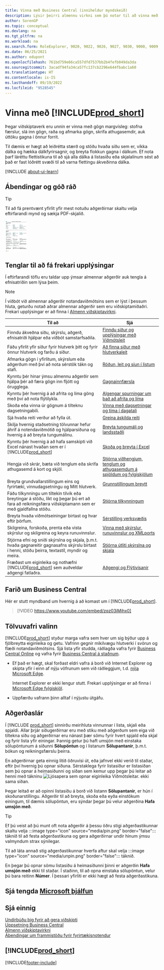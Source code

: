 ```yaml
---
title: Vinna með Business Central (inniheldur myndskeið)
description: Lýsir þeirri almennu virkni sem þú notar til að vinna með gögn í Business Central, eins og t.d. að færa inn gildi, raða gögnum og breyta yfirliti.
author: SorenGP
ms.topic: conceptual
ms.devlang: na
ms.tgt_pltfrm: na
ms.workload: na
ms.search.form: RoleExplorer, 9020, 9022, 9026, 9027, 9030, 9000, 9009, 9004, 9005, 9024, 9006, 9007, 9010, 9016, 9017
ms.date: 06/25/2021
ms.author: edupont
ms.openlocfilehash: 761bd759e66ca557dfd7537bb2b4fefb049da3da
ms.sourcegitcommit: 3acadf94fa34ca57fc137cb2296e644fbabc1a60
ms.translationtype: HT
ms.contentlocale: is-IS
ms.lasthandoff: 09/19/2022
ms.locfileid: "9528545"
---
```

# <a name="work-with-prod_short"></a>Vinna með [!INCLUDE[prod_short](includes/prod_short.md)]

Þegar viðskiptaverk eru unnin er vinna með gögn margvísleg: stofna færslur, slá inn gögn, raða og afmarka gögn, skrifa athugasemdir, auk úttöku gagna í önnur forrit.

Til dæmis er hægt að leiðrétta stærð og stöðu hvaða síðu sem er, víkka dálka og hækka dálkfyrirsagnir, og breyta flokkun gagna í dálkum. Ef nota þarf láréttu flettistikuna til að sjá alla dálka á listasíðu eða skjalalínum sést að það er fast lóðrétt svæði til að varna flettingu ákveðinna dálka.

[!INCLUDE [about-ui-learn](includes/about-ui-learn.md)]

## <a name="tips-and-tricks"></a><a name="cheatsheet"></a>Ábendingar og góð ráð

> [!TIP]
> Til að fá prentvænt yfirlit yfir mest notuðu aðgerðirnar skaltu velja eftirfarandi mynd og sækja PDF-skjalið.
>
> [ ![Tákn fyrir PDF-skrána.](media/cheat_sheet_inline.png) ](media/cheat_sheet.pdf "Tákn sem opnar PDF")

## <a name="links-to-learn-more"></a>Tenglar til að fá frekari upplýsingar

Í eftirfarandi töflu eru taldar upp ýmsar almennar aðgerðir auk tengla á efnisatriðin sem lýsa þeim.

> [!NOTE]
> Í viðbót við almennar aðgerðir notandaviðmótsins sem er lýst í þessum hluta, geturðu notað aðrar almennar aðgerðir sem eru viðskiptamiðaðri. Frekari upplýsingar er að finna í [Almenn viðskiptavirkni](ui-across-business-areas.md).

| Til að  | Sjá |
| --- | --- |
|Finndu ákveðna síðu, skýrslu, aðgerð, efnisatriði hjálpar eða viðbót samstarfsaðila. |[Finndu síður og upplýsingar með Viðmótsleit](ui-search.md) |
|Fáðu yfirlit yfir síður fyrir hlutverk þitt og fyrir önnur hlutverk og farðu á síður.|[Að finna síður með hlutverkaleit](ui-role-explorer.md)|
| Afmarka gögn í yfirlitum, skýrslum eða aðgerðum með því að nota sérstök tákn og stafi. |[Röðun, leit og síun í listum](ui-enter-criteria-filters.md) |
|Kynntu þér hinar ýmsu almennu aðgerðir sem hjálpa þér að færa gögn inn fljótt og örugglega.|[Gagnainnfærsla](ui-enter-data.md)|
|Kynntu þér hvernig á að afrita og líma göng með því að nota flýtilykla.|[Algengar spurningar um það að afrita og líma](faq-copy-paste.yml)|
| Skoða eða vinna úr gögnum á tilteknu dagsetningabili. |[Vinna með dagsetningar og tíma í dagatali](ui-enter-date-ranges.md) |
| Sjá hvaða reiti verður að fylla út. |[Greina áskilda reiti](ui-mandatory-fields.md) |
|Skilja hvernig staðsetning tölvunnar hefur áhrif á notendaviðmótið og hjálparsíðuna og hvernig á að breyta tungumálinu.|[Breyta tungumáli og landsstaðli](about-locale-language.md)|
|Kynntu þér hvernig á að hafa samskipti við Excel nánast hvaðan sem er í [!INCLUDE[prod_short](includes/prod_short.md)]|[Skoða og breyta í Excel](across-work-with-excel.md)|
|Hengja við skrár, bæta við tenglum eða skrifa athugasemd á kort og skjöl.|[Stjórna viðhengjum, tenglum og athugasemdum á spjöldum og fylgiskjölum](ui-how-add-link-to-record.md)|
| Breyta grundvallarstillingum eins og fyrirtæki, vinnudagsetningu og Mitt hlutverk. |[Grunnstillingum breytt](ui-change-basic-settings.md) |
|Fáðu tilkynningu um tiltekin tilvik eða breytingar á stöðu, líkt og þegar þú ert að fara að reikningsfæra viðskiptamann sem er með gjaldfallna stöðu.|[Stjórna tilkynningum](ui-smart-notifications.md)|
| Breyta hvaða viðmótseiningar birtast og hvar eftir þörfum.|[Sérstilling verksvæðis](ui-personalization-user.md) |
|Skilgreina, forskoða, prenta eða vista skýrslur og skilgreina og keyra runuvinnslur.|[Vinna með skýrslur, runuvinnslur og XMLports](ui-work-report.md)|
| Stjórna efni og sniði skýrslna og skjala, þ.m.t. hvaða gagnareitir gagnasafns skýrslu birtast í henni, stöðu þeirra, textastíl, myndir og meira.|[Stjórna útliti skýrslna og skjala](ui-manage-report-layouts.md) |
|Fræðast um eiginleika og nothæfni [!INCLUDE[prod_short](includes/prod_short.md)] sem auðveldar aðgengi fatlaðra.|[Aðgengi og Flýtivísanir](ui-accessibility.md)|

## <a name="getting-around-in-business-central"></a>Farið um Business Central
Hér er stutt myndband um hvernig á að komast um í [!INCLUDE[prod_short](includes/prod_short.md)].

> [!VIDEO https://www.youtube.com/embed/zqz03iMihx0]

## <a name="choosing-a-desktop-browser"></a>Tölvuvafri valinn

[!INCLUDE[prod_short](includes/prod_short.md)] styður marga vafra sem hver um sig býður upp á fjölbreytta eiginleika og getu. Vafrinn gegnir mikilvægu hlutverki í svörun og flæði notandaviðmótsins. Sjá lista yfir studda, ráðlagða vafra fyrir [Business Central Online](./product-requirements.md) og vafra fyrir [Business Central á staðnum](/dynamics365/business-central/dev-itpro/deployment/system-requirement-business-central-v15).

- Ef það er hægt, skal forðast eldri vafra á borð við Internet Explorer og skipta yfir í einn af nýju vöfrunum sem við ráðleggjum, t.d. [nýja Microsoft Edge](https://www.microsoft.com/edge/).  

    Internet Explorer er ekki lengur stutt. Frekari upplýsingar er að finna í [Microsoft Edge fylgiskjöl](https://support.microsoft.com/hub/4337664/microsoft-edge-help).
- Uppfærðu vafrann þinn alltaf í nýjustu útgáfu.

## <a name="action-bars"></a>Aðgerðaslár

Í [!INCLUDE [prod_short](includes/prod_short.md)] sinnirðu meirihluta vinnunnar í lista, skjali eða spjaldi. Allar þrjár síðugerðirnar eru með stiku með aðgerðum sem eiga við tiltekna síðu og aðgerðirnar eru nánast þær sömu fyrir hvert spjald eða skjal og fyrir lista yfir einingar. Þannig getur þú haft umsjón með einstaka sölupöntunum á síðunni **Sölupöntun** og í listanum **Sölupantanir**, þ.m.t. bókun og reikningsfærslu þeirra.  

En aðgerðirnar geta einnig litið öðruvísi út, eða jafnvel ekki verið til staðar, eftir því hvernig þú opnar síðuna. Sérstaklega fyrir listasíður er listasíðan sem þú opnar á heimasíðunni og síðan sem kemur upp þegar þú leitar að henni með tákninu ![Ljósapera sem opnar eiginleika Viðmótsleitar.](media/ui-search/search_small.png "Segðu mér hvað þú vilt gera") ekki sama síðan.  

Þegar leitað er að opinni listasíðu á borð við listann **Sölupantanir**, er hún í skoðunarstillingu. Aðgerðir til að breyta, skoða eða eyða einstökum einingum, til dæmis sölupöntun, eru sýndar þegar þú velur aðgerðina **Hafa umsjón með**.  

> [!TIP]
> Ef þú veist að þú munt oft nota aðgerðir á þessu öðru stigi aðgerðastikunnar skaltu velja :::image type="icon" source="media/pin.png" border="false"::: táknið til að festa aðgerðastikuna og gera aðgerðirnar undir hinum ýmsu valmyndum strax sýnilegar.
>
> Til að láta annað stig aðgerðastikunnar hverfa aftur skal velja :::image type="icon" source="media/unpin.png" border="false"::: táknið.

En þegar þú opnar sömu listasíðu á heimasíðunni þinni er aðgerðin **Hafa umsjón með** ekki til staðar. Í staðinn, til að opna einstaka sölupöntun, velur þú bara reitinn **Númer**. Í þessari yfirliti er ekki hægt að festa aðgerðastikuna.  

## <a name="see-related-microsoft-training"></a>Sjá tengda [Microsoft þjálfun](/training/paths/work-pro-data-dynamics-365-business-central/)

## <a name="see-also"></a>Sjá einnig

[Undirbúðu þig fyrir að gera viðskipti](ui-get-ready-business.md)  
[Uppsetning Business Central](setup.md)  
[Almenn viðskiptavirkni](ui-across-business-areas.md)  
[Ábendingar um frammistöðu fyrir fyrirtækisnotendur](/dynamics365/business-central/dev-itpro/performance/performance-users?toc=/dynamics365/business-central/toc.json)

## [!INCLUDE[prod_short](includes/free_trial_md.md)]


[!INCLUDE[footer-include](includes/footer-banner.md)]
